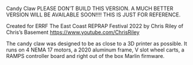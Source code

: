 Candy Claw
PLEASE DON’T BUILD THIS VERSION. A MUCH BETTER VERSION WILL BE AVAILABLE SOON!!!! THIS IS JUST FOR REFERENCE. 

Created for ERRF The East Coast REPRAP Festival 2022 by Chris Riley of Chris’s Basement https://www.youtube.com/ChrisRiley 


The candy claw was designed to be as close to a 3D printer as possible. It runs on 4 NEMA 17 motors, a 2020 aluminum frame, V slot wheel carts, a RAMPS controller board and right out of the box Marlin firmware. 

